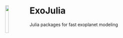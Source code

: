 # ExoJulia <img src="https://github.com/jlustigy/ExoJulia/blob/master/Extras/proto1.png" width="15%" height="15%" align="left" />

Julia packages for fast exoplanet modeling
